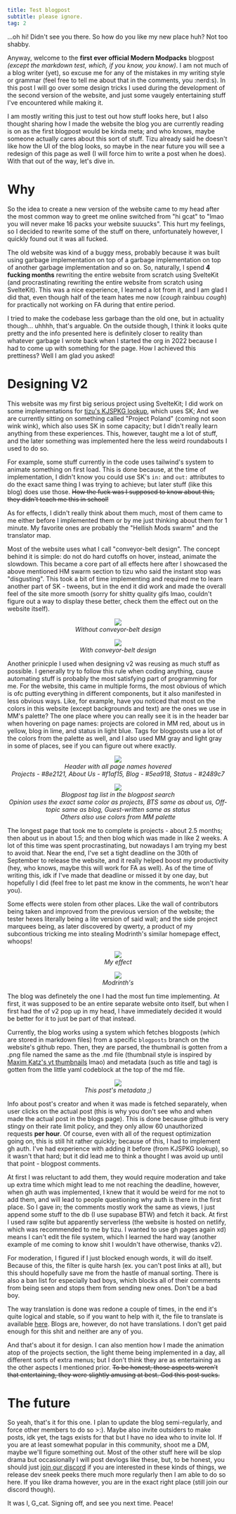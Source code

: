 ```yml
title: Test blogpost
subtitle: please ignore.
tag: 2
```

...oh hi! Didn't see you there. So how do you like my new place huh? Not too shabby.

Anyway, welcome to the **first ever official Modern Modpacks** blogpost *(except the markdown test, which, if you know, you know)*. I am not much of a blog writer (yet), so excuse me for any of the mistakes in my writing style or grammar (feel free to tell me about that in the comments, you :nerd:s). In this post I will go over some design tricks I used during the development of the second version of the website, and just some vaugely entertaining stuff I've encountered while making it.

I am mostly writing this just to test out how stuff looks here, but I also thought sharing how I made the website the blog you are currently reading is on as the first blogpost would be kinda meta; and who knows, maybe someone actually cares about this sort of stuff. Tizu already said he doesn't like how the UI of the blog looks, so maybe in the near future you will see a redesign of this page as well (I will force him to write a post when he does). With that out of the way, let's dive in.

# Why

So the idea to create a new version of the website came to my head after the most common way to greet me online switched from "hi gcat" to "lmao you will never make 16 packs your website suuucks". This hurt my feelings, so I decided to rewrite some of the stuff on there, unfortunately however, I quickly found out it was all fucked.

The old website was kind of a buggy mess, probably because it was built using garbage implementation on top of a garbage implementation on top of another garbage implementation and so on. So, naturally, I spend **4 fucking months** rewriting the entire website from scratch using SvelteKit (and procrastinating rewriting the entire website from scratch using SvelteKit). This was a nice experience, I learned a lot from it, and I am glad I did that, even though half of the team hates me now (*cough* rainbuu *cough*) for practically not working on FA during that entire period.

I tried to make the codebase less garbage than the old one, but in actuality though... uhhhh, that's arguable. On the outside though, I think it looks quite pretty and the info presented here is definitely closer to reality than whatever garbage I wrote back when I started the org in 2022 because I had to come up with something for the page. How I achieved this prettiness? Well I am glad you asked!

# Designing V2

This website was my first big serious project using SvelteKit; I did work on some implementations for [tizu's KJSPKG lookup](https://kjspkglookup.modernmodpacks.site), which uses SK; And we are currently sitting on something called "Project Poland" (coming not soon wink wink), which also uses SK in some capacity; but I didn't really learn anything from these experiences. This, however, taught me a lot of stuff, and the later something was implemented here the less weird roundabouts I used to do so.

For example, some stuff currently in the code uses tailwind's system to animate something on first load. This is done because, at the time of implementation, I didn't know you could use SK's `in:` and `out:` attributes to do the exact same thing I was trying to achieve; but later stuff (like this blog) does use those. ~~How the fuck was I supposed to know about this, they didn't teach me this in school!~~

As for effects, I didn't really think about them much, most of them came to me either before I implemented them or by me just thinking about them for 1 minute. My favorite ones are probably the "Hellish Mods swarm" and the translator map. 

Most of the website uses what I call "conveyor-belt design". The concept behind it is simple: do not do hard cutoffs on hover, instead, animate the slowdown. This became a core part of all effects here after I showcased the above mentioned HM swarm section to tizu who said the instant stop was "disgusting". This took a bit of time implementing and required me to learn another part of SK - tweens, but in the end it did work and made the overall feel of the site more smooth (sorry for shitty quality gifs lmao, couldn't figure out a way to display these better, check them the effect out on the website itself).

<p align="center">
    <img src="https://i.imgur.com/3bJ22IW.gif">
    <br>
    <i>Without conveyor-belt design</i>
</p>

<p align="center">
    <img src="https://i.imgur.com/7sfift4.gif">
    <br>
    <i>With conveyor-belt design</i>
</p>

Another prinicple I used when designing v2 was reusing as much stuff as possible. I generally try to follow this rule when coding anything, cause automating stuff is probably the most satisfying part of programming for me. For the website, this came in multiple forms, the most obvious of which is ofc putting everything in different components, but it also manifested in less obvious ways. Like, for example, have you noticed that most on the colors in this website (except backgrounds and text) are the ones we use in MM's palette? The one place where you can really see it is in the header bar when hovering on page names: projects are colored in MM red, about us in yellow, blog in lime, and status in light blue. Tags for blogposts use a lot of the colors from the palette as well, and I also used MM gray and light gray in some of places, see if you can figure out where exactly.

<p align="center">
    <img src="https://i.imgur.com/wuz8kns.png">
    <br>
    <i>Header with all page names hovered</i>
    <br>
    <i>Projects - #8e2121, About Us - #f1af15, Blog - #5ea918, Status - #2489c7</i>
</p>

<p align="center">
    <img src="https://i.imgur.com/RY1BdEE.png">
    <br>
    <i>Blogpost tag list in the blogpost search</i>
    <br>
    <i>Opinion uses the exact same color as projects, BTS same as about us, Off-topic same as blog, Guest-written same as status</i>
    <br>
    <i>Others also use colors from MM palette</i>
</p>

The longest page that took me to complete is projects - about 2.5 months; then about us in about 1.5; and then blog which was made in like 2 weeks. A lot of this time was spent procrastinating, but nowadays I am trying my best to avoid that. Near the end, I've set a tight deadline on the 30th of September to release the website, and it really helped boost my productivity (hey, who knows, maybe this will work for FA as well). As of the time of writing this, idk if I've made that deadline or missed it by one day, but hopefully I did (feel free to let past me know in the comments, he won't hear you).

Some effects were stolen from other places. Like the wall of contributors being taken and improved from the previous version of the website; the tester hexes literally being a lite version of said wall; and the side project marquees being, as later discovered by qwerty, a product of my subcontious tricking me into stealing Modrinth's similar homepage effect, whoops!

<p align="center">
    <img src="https://i.imgur.com/pcY6bOS.gif">
    <br>
    <i>My effect</i>
</p>


<p align="center">
    <img src="https://i.imgur.com/i7ixduo.gif">
    <br>
    <i>Modrinth's</i>
</p>

The blog was definetely the one I had the most fun time implementing. At first, it was supposed to be an entire separate website onto itself, but when I first had the of v2 pop up in my head, I have immediately decided it would be better for it to just be part of that instead. 

Currently, the blog works using a system which fetches blogposts (which are stored in markdown files) from a specific `blogposts` branch on the website's github repo. Then, they are parsed, the thumbnail is gotten from a .png file named the same as the .md file (thumbnail style is inspired by [Maxim Katz's yt thumbnails](https://www.youtube.com/@Max_Katz/videos) lmao) and metadata (such as title and tag) is gotten from the little yaml codeblock at the top of the md file.

<p align="center">
    <img src="https://i.imgur.com/ECZ9JPO.png">
    <br>
    <i>This post's metadata ;)</i>
</p>

Info about post's creator and when it was made is fetched separately, when user clicks on the actual post (this is why you don't see who and when made the actual post in the blogs page). This is done because github is very stingy on their rate limit policy, and they only allow 60 unauthorized requests **per hour**. Of course, even with all of the request optimization going on, this is still hit rather quickly; because of this, I had to implement gh auth. I've had experience with adding it before (from KJSPKG lookup), so it wasn't that hard; but it did lead me to think a thought I was avoid up until that point - blogpost comments. 

At first I was reluctant to add them, they would require moderation and take up extra time which might lead to me not reaching the deadline, however, when gh auth was implemented, I knew that it would be weird for me not to add them, and will lead to people questioning why auth is there in the first place. So I gave in; the comments mostly work the same as views, I just append some stuff to the db (I use supabase BTW) and fetch it back. At first I used raw sqlite but apparently serverless (the website is hosted on netlify, which was recommended to me by tizu. I wanted to use gh pages again xd) means I can't edit the file system, which I learned the hard way (another example of me coming to know shit I wouldn't have otherwise, thanks v2).

For moderation, I figured if I just blocked enough words, it will do itself. Because of this, the filter is quite harsh (ex. you can't post links at all), but this should hopefully save me from the hastle of manual sorting. There is also a ban list for especially bad boys, which blocks all of their comments from being seen and stops them from sending new ones. Don't be a bad boy.

The way translation is done was redone a couple of times, in the end it's quite logical and stable, so if you want to help with it, the file to translate is available [here](https://github.com/Modern-Modpacks/website/blob/v2/src/lib/json/langs/en.json5). Blogs are, however, do not have translations. I don't get paid enough for this shit and neither are any of you.

And that's about it for design. I can also mention how I made the animation atop of the projects section, the light theme being implemented in a day, all different sorts of extra menus; but I don't think they are as entertaining as the other aspects I mentioned prior. ~~To be honest, those aspects weren't that entertaining, they were slightly amusing at best. God this post sucks.~~

# The future

So yeah, that's it for this one. I plan to update the blog semi-regularly, and force other members to do so >:). Maybe also invite outsiders to make posts, idk yet, the tags exists for that but I have no idea who to invite lol. If you are at least somewhat popular in this community, shoot me a DM, maybe we'll figure something out. Most of the other stuff here will be slop drama but occasionally I will post devlogs like these, but, to be honest, you should just [join our discord](https://discord.modernmodpacks.site) if you are interested in these kinds of things, we release dev sneek peeks there much more regularly then I am able to do so here. If you like drama however, you are in the exact right place (still join our discord though).

It was I, G_cat. Signing off, and see you next time. Peace!
